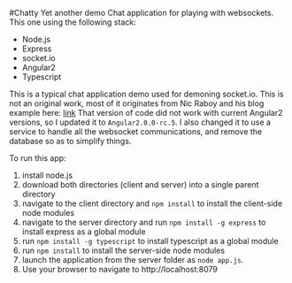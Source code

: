 #Chatty
Yet another demo Chat application for playing with websockets.  This
one using the following stack:

* Node.js
* Express
* socket.io
* Angular2
* Typescript
 
This is a typical chat application demo used for demoning socket.io.
This is not an original work, most of it originates
from Nic Raboy and his blog example here: [link][1]
That version of code did not work with current Angular2 versions, so
I updated it to `Angular2.0.0-rc.5`.  I also changed it to use a service
to handle all the websocket communications, and remove the database
so as to simplify things.

To run this app:

1. install node.js
2. download both directories (client and server) into a single parent directory
3. navigate to the client directory and `npm install` to install the client-side node modules
4. navigate to the server directory and run `npm install -g express` to install express as a global module
5. run `npm install -g typescript` to install typescript as a global module
6. run `npm install` to install the server-side node modules
7. launch the application from the server folder as `node app.js`.
8. Use your browser to navigate to http://localhost:8079

[1]: https://www.thepolyglotdeveloper.com/2016/01/create-a-real-time-chat-application-with-the-cean-stack-and-socket-io/.